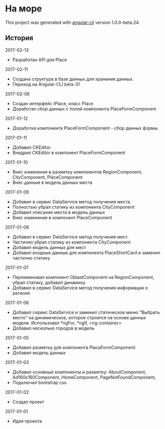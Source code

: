 # На море

This project was generated with [angular-cli](https://github.com/angular/angular-cli) version 1.0.0-beta.24.

## История
2017-02-13
  * Разработан API для Place

2017-02-11
  * Создана структура в базе данных для хранения данных.
  * Переход на Angular-CLI beta-31

2017-02-06
  * Создан интерфейс IPlace, класс Place
  * Доработан сбор данных с полей компонента PlaceFormComponent
  
2017-01-12
  * Доработка компонента PlaceFormComponent - сбор данных формы

2017-01-11
  * Добавил CKEditor.
  * Внедрил CKEditor в компонент PlaceFormComponent

2017-01-10
  * Внес изменения в разметку компонентов RegionComponent, CityComponent, PlaceComponent
  * Внес данные в модель данных места

2017-01-09
  * Добавил в сервис DataService метод получения места.
  * Полностью убрал статику из компонента CityComponent
  * Добавил описание места в модель данных
  * Внес изменения в компонент PlaceComponent

2017-01-08
  * Добавил в сервис DataService метод получения мест.
  * Частично убрал статику из компонента CityComponent
  * Добавил модель данных для мест
  * Добавил входные данные для компонента PlaceShortCard и заменил частично статику

2017-01-07
  * Переименовал компонент OblastComponent на RegionComponent, убрал статику, добавил динамику.
  * Добавил в сервис DataService метод получения информации о регионе

2017-01-06
  * Добавил сервис DataService и заменил статическое меню "Выбрать место" на динамическое, 
    которое строится на основе данных модели. Использовал *ngFor, *ngIf, &lt;ng-container&gt; 
  * Добавил несколько городов в модель

2017-01-05 
  * Добавил разметку для компонента PlacaFormComponent.
  * Добавил модель данных

2017-01-03
  * Добавил основные компоненты и разметку: AboutComponent, Ad160x160Component, HomeComponent, PageNotFoundComponent, 
  * Подключил bootstrap css

2017-01-02
  * Создал проект

2017-01-01
  * Идея проекта

